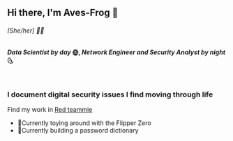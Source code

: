 ## Hi there, I'm Aves-Frog 🐸 <h6>_[She/her]_ 🏳️‍⚧️</h6> 

**_Data Scientist by day_ 🌞, _Network Engineer and Security Analyst by night_ 🌜**

<br/>

### I document digital security issues I find moving through life
Find my work in [Red teammie](https://github.com/Aves-Frog/Red-teammie)

- 🐬Currently toying around with the Flipper Zero
- 📑Currently building a password dictionary

